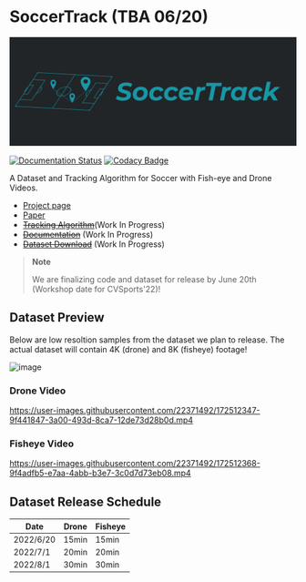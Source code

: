 # SoccerTrack (TBA 06/20)

![](https://raw.githubusercontent.com/AtomScott/SoccerTrack/gh-pages/img/title-banner.png)

[![Documentation Status](https://readthedocs.org/projects/soccertrack/badge/?version=latest)](https://soccertrack.readthedocs.io/en/latest/?badge=latest) [![Codacy Badge](https://app.codacy.com/project/badge/Grade/b121ddfb4e244b6d88096840bdcfa1a2)](https://www.codacy.com/gh/AtomScott/SoccerTrack/dashboard?utm_source=github.com&amp;utm_medium=referral&amp;utm_content=AtomScott/SoccerTrack&amp;utm_campaign=Badge_Grade)


A Dataset and Tracking Algorithm for Soccer with Fish-eye and Drone Videos.


* [Project page](https://atomscott.github.io/SoccerTrack/)
* [Paper](https://openaccess.thecvf.com/content/CVPR2022W/CVSports/papers/Scott_SoccerTrack_A_Dataset_and_Tracking_Algorithm_for_Soccer_With_Fish-Eye_CVPRW_2022_paper.pdf)
* ~~[Tracking Algorithm](https://github.com/AtomScott/SoccerTrack/tree/develop)~~(Work In Progress)
* ~~[Documentation](https://soccertrack.readthedocs.io/)~~ (Work In Progress)
* ~~[Dataset Download](https://atomscott.github.io/SoccerTrack/#download)~~ (Work In Progress)

> **Note**
> 
> We are finalizing code and dataset for release by June 20th (Workshop date for CVSports'22)!  

## Dataset Preview

Below are low resoltion samples from the dataset we plan to release. The actual dataset will contain 4K (drone) and 8K (fisheye) footage!

<img width="586" alt="image" src="https://user-images.githubusercontent.com/22371492/172513053-68ef75c4-435a-40e6-96fb-5a75319e32d6.png">

### Drone Video

https://user-images.githubusercontent.com/22371492/172512347-9f441847-3a00-493d-8ca7-12de73d28b0d.mp4

### Fisheye Video

https://user-images.githubusercontent.com/22371492/172512368-9f4adfb5-e7aa-4abb-b3e7-3c0d7d73eb08.mp4


## Dataset Release Schedule

| Date | Drone | Fisheye |
|------|-------|---------|
| 2022/6/20 | 15min | 15min   |
| 2022/7/1  | 20min | 20min   |
| 2022/8/1  | 30min | 30min   |
